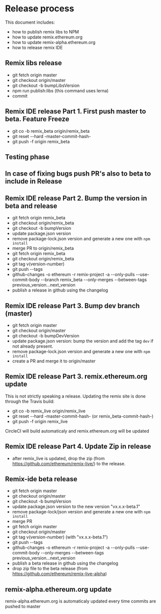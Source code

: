 # Release process 

This document includes:
 - how to publish remix libs to NPM
 - how to update remix.ethereum.org
 - how to update remix-alpha.ethereum.org
 - how to release remix IDE

## Remix libs release
 - git fetch origin master
 - git checkout origin/master
 - git checkout -b bumpLibsVersion
 - npm run publish:libs (this command uses lerna)
 - commit

## Remix IDE release Part 1. First push master to beta. Feature Freeze
 - git co -b remix_beta origin/remix_beta
 - git reset --hard -master-commit-hash-
 - git push -f origin remix_beta
 
## Testing phase
## In case of fixing bugs push PR's also to beta to include in Release
 
## Remix IDE release Part 2. Bump the version in beta and release

 - git fetch origin remix_beta
 - git checkout origin/remix_beta
 - git checkout -b bumpVersion
 - update package.json version
 - remove package-lock.json version and generate a new one with `npm install`
 - merge PR to origin/remix_beta
 - git fetch origin remix_beta
 - git checkout origin/remix_beta
 - git tag v(version-number)
 - git push --tags
 - github-changes -o ethereum -r remix-project -a --only-pulls --use-commit-body --branch remix_beta --only-merges --between-tags previous_version...next_version
 - publish a release in github using the changelog
 
## Remix IDE release Part 3. Bump dev branch (master)

 - git fetch origin master
 - git checkout origin/master
 - git checkout -b bumpDevVersion
 - update package.json version: bump the version and add the tag `dev` if not already present.
 - remove package-lock.json version and generate a new one with `npm install`
 - create a PR and merge it to origin/master
 
## Remix IDE release Part 3. remix.ethereum.org update

This is not strictly speaking a release. Updating the remix site is done through the Travis build:

 - git co -b remix_live origin/remix_live
 - git reset --hard -master-commit-hash- (or remix_beta-commit-hash-)
 - git push -f origin remix_live

 CircleCI will build automaticaly and remix.ethereum.org will be updated

##  Remix IDE release Part 4. Update Zip in release
 - after remix_live is updated, drop the zip (from https://github.com/ethereum/remix-live/) to the release.
 
## Remix-ide beta release
 - git fetch origin master
 - git checkout origin/master
 - git checkout -b bumpVersion
 - update package.json version to the new version "vx.x.x-beta.1"
 - remove package-lock/json version and generate a new one with `npm install`
 - merge PR
 - git fetch origin master
 - git checkout origin/master
 - git tag v(version-number) (with "vx.x.x-beta.1")
 - git push --tags
 - github-changes -o ethereum -r remix-project -a --only-pulls --use-commit-body --only-merges --between-tags previous_version...next_version
 - publish a beta release in github using the changelog
 - drop zip file to the beta release (from https://github.com/ethereum/remix-live-alpha)
 
## remix-alpha.ethereum.org update

remix-alpha.ethereum.org is automaticaly updated every time commits are pushed to master
 
